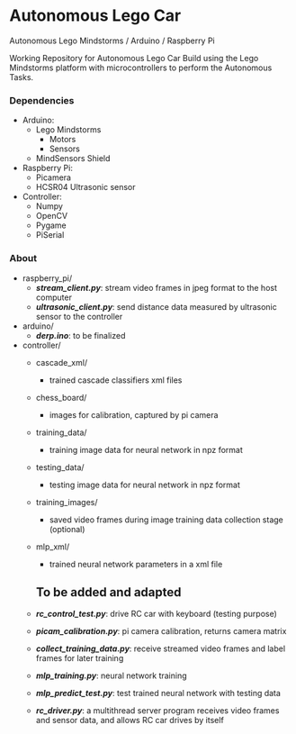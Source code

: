 # Autonomous Lego Car
Autonomous Lego Mindstorms / Arduino / Raspberry Pi

Working Repository for Autonomous Lego Car Build using the Lego Mindstorms
platform with microcontrollers to perform the Autonomous Tasks.

### Dependencies
* Arduino:
  - Lego Mindstorms
    - Motors
    - Sensors
  - MindSensors Shield
* Raspberry Pi: 
  - Picamera
  - HCSR04 Ultrasonic sensor
* Controller:
  - Numpy
  - OpenCV
  - Pygame
  - PiSerial
  
### About
- raspberry_pi/ 
  - ***stream_client.py***: stream video frames in jpeg format to the host computer
  - ***ultrasonic_client.py***: send distance data measured by ultrasonic sensor to the controller
- arduino/
  - ***derp.ino***: to be finalized
- controller/
  - cascade_xml/ 
    - trained cascade classifiers xml files
  - chess_board/ 
    - images for calibration, captured by pi camera 
  - training_data/ 
    - training image data for neural network in npz format
  - testing_data/ 
    - testing image data for neural network in npz format
  - training_images/ 
    - saved video frames during image training data collection stage (optional)
  - mlp_xml/ 
    - trained neural network parameters in a xml file

    To be added and adapted 
    -----------------------
  - ***rc_control_test.py***: drive RC car with keyboard (testing purpose)
  - ***picam_calibration.py***: pi camera calibration, returns camera matrix
  - ***collect_training_data.py***: receive streamed video frames and label frames for later training
  - ***mlp_training.py***: neural network training
  - ***mlp_predict_test.py***: test trained neural network with testing data
  - ***rc_driver.py***: a multithread server program receives video frames and sensor data, and allows RC car drives by itself 
